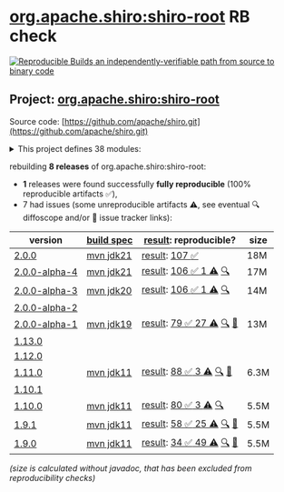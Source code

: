[org.apache.shiro:shiro-root](https://central.sonatype.com/artifact/org.apache.shiro/shiro-root/versions) RB check
=======

[![Reproducible Builds](https://reproducible-builds.org/images/logos/rb.svg) an independently-verifiable path from source to binary code](https://reproducible-builds.org/)

## Project: [org.apache.shiro:shiro-root](https://central.sonatype.com/artifact/org.apache.shiro/shiro-root/versions)

Source code: [https://github.com/apache/shiro.git](https://github.com/apache/shiro.git)

<details><summary>This project defines 38 modules:</summary>

* [org.apache.shiro.crypto:shiro-crypto-support](https://central.sonatype.com/artifact/org.apache.shiro.crypto/shiro-crypto-support/2.0.0)
* [org.apache.shiro.crypto:shiro-hashes-argon2](https://central.sonatype.com/artifact/org.apache.shiro.crypto/shiro-hashes-argon2/2.0.0)
* [org.apache.shiro.crypto:shiro-hashes-bcrypt](https://central.sonatype.com/artifact/org.apache.shiro.crypto/shiro-hashes-bcrypt/2.0.0)
* [org.apache.shiro.tools:shiro-tools](https://central.sonatype.com/artifact/org.apache.shiro.tools/shiro-tools/2.0.0)
* [org.apache.shiro.tools:shiro-tools-hasher](https://central.sonatype.com/artifact/org.apache.shiro.tools/shiro-tools-hasher/2.0.0)
* [org.apache.shiro:shiro-all](https://central.sonatype.com/artifact/org.apache.shiro/shiro-all/2.0.0)
* [org.apache.shiro:shiro-aspectj](https://central.sonatype.com/artifact/org.apache.shiro/shiro-aspectj/2.0.0)
* [org.apache.shiro:shiro-bom](https://central.sonatype.com/artifact/org.apache.shiro/shiro-bom/2.0.0)
* [org.apache.shiro:shiro-cache](https://central.sonatype.com/artifact/org.apache.shiro/shiro-cache/2.0.0)
* [org.apache.shiro:shiro-cas](https://central.sonatype.com/artifact/org.apache.shiro/shiro-cas/2.0.0)
* [org.apache.shiro:shiro-cdi](https://central.sonatype.com/artifact/org.apache.shiro/shiro-cdi/2.0.0)
* [org.apache.shiro:shiro-config](https://central.sonatype.com/artifact/org.apache.shiro/shiro-config/2.0.0)
* [org.apache.shiro:shiro-config-core](https://central.sonatype.com/artifact/org.apache.shiro/shiro-config-core/2.0.0)
* [org.apache.shiro:shiro-config-ogdl](https://central.sonatype.com/artifact/org.apache.shiro/shiro-config-ogdl/2.0.0)
* [org.apache.shiro:shiro-core](https://central.sonatype.com/artifact/org.apache.shiro/shiro-core/2.0.0)
* [org.apache.shiro:shiro-crypto](https://central.sonatype.com/artifact/org.apache.shiro/shiro-crypto/2.0.0)
* [org.apache.shiro:shiro-crypto-cipher](https://central.sonatype.com/artifact/org.apache.shiro/shiro-crypto-cipher/2.0.0)
* [org.apache.shiro:shiro-crypto-core](https://central.sonatype.com/artifact/org.apache.shiro/shiro-crypto-core/2.0.0)
* [org.apache.shiro:shiro-crypto-hash](https://central.sonatype.com/artifact/org.apache.shiro/shiro-crypto-hash/2.0.0)
* [org.apache.shiro:shiro-ehcache](https://central.sonatype.com/artifact/org.apache.shiro/shiro-ehcache/2.0.0)
* [org.apache.shiro:shiro-event](https://central.sonatype.com/artifact/org.apache.shiro/shiro-event/2.0.0)
* [org.apache.shiro:shiro-features](https://central.sonatype.com/artifact/org.apache.shiro/shiro-features/2.0.0)
* [org.apache.shiro:shiro-guice](https://central.sonatype.com/artifact/org.apache.shiro/shiro-guice/2.0.0)
* [org.apache.shiro:shiro-hazelcast](https://central.sonatype.com/artifact/org.apache.shiro/shiro-hazelcast/2.0.0)
* [org.apache.shiro:shiro-jakarta-ee](https://central.sonatype.com/artifact/org.apache.shiro/shiro-jakarta-ee/2.0.0)
* [org.apache.shiro:shiro-jaxrs](https://central.sonatype.com/artifact/org.apache.shiro/shiro-jaxrs/2.0.0)
* [org.apache.shiro:shiro-jcache](https://central.sonatype.com/artifact/org.apache.shiro/shiro-jcache/2.0.0)
* [org.apache.shiro:shiro-lang](https://central.sonatype.com/artifact/org.apache.shiro/shiro-lang/2.0.0)
* [org.apache.shiro:shiro-quartz](https://central.sonatype.com/artifact/org.apache.shiro/shiro-quartz/2.0.0)
* [org.apache.shiro:shiro-root](https://central.sonatype.com/artifact/org.apache.shiro/shiro-root/2.0.0)
* [org.apache.shiro:shiro-servlet-plugin](https://central.sonatype.com/artifact/org.apache.shiro/shiro-servlet-plugin/2.0.0)
* [org.apache.shiro:shiro-spring](https://central.sonatype.com/artifact/org.apache.shiro/shiro-spring/2.0.0)
* [org.apache.shiro:shiro-spring-boot](https://central.sonatype.com/artifact/org.apache.shiro/shiro-spring-boot/2.0.0)
* [org.apache.shiro:shiro-spring-boot-starter](https://central.sonatype.com/artifact/org.apache.shiro/shiro-spring-boot-starter/2.0.0)
* [org.apache.shiro:shiro-spring-boot-web-starter](https://central.sonatype.com/artifact/org.apache.shiro/shiro-spring-boot-web-starter/2.0.0)
* [org.apache.shiro:shiro-support](https://central.sonatype.com/artifact/org.apache.shiro/shiro-support/2.0.0)
* [org.apache.shiro:shiro-test-coverage](https://central.sonatype.com/artifact/org.apache.shiro/shiro-test-coverage/2.0.0)
* [org.apache.shiro:shiro-web](https://central.sonatype.com/artifact/org.apache.shiro/shiro-web/2.0.0)
</details>

rebuilding **8 releases** of org.apache.shiro:shiro-root:
- **1** releases were found successfully **fully reproducible** (100% reproducible artifacts :white_check_mark:),
- 7 had issues (some unreproducible artifacts :warning:, see eventual :mag: diffoscope and/or :memo: issue tracker links):

| version | [build spec](/BUILDSPEC.md) | [result](https://reproducible-builds.org/docs/jvm/): reproducible? | size |
| -- | --------- | ------ | -- |
| [2.0.0](https://central.sonatype.com/artifact/org.apache.shiro/shiro-root/2.0.0/pom) | [mvn jdk21](shiro-2.0.0.buildspec) | [result](shiro-root-2.0.0.buildinfo): [107 :white_check_mark: ](shiro-root-2.0.0.buildcompare) | 18M |
| [2.0.0-alpha-4](https://central.sonatype.com/artifact/org.apache.shiro/shiro-root/2.0.0-alpha-4/pom) | [mvn jdk21](shiro-2.0.0-alpha-4.buildspec) | [result](shiro-root-2.0.0-alpha-4.buildinfo): [106 :white_check_mark:  1 :warning:](shiro-root-2.0.0-alpha-4.buildcompare) [:mag:](shiro-root-2.0.0-alpha-4.diffoscope) | 17M |
| [2.0.0-alpha-3](https://central.sonatype.com/artifact/org.apache.shiro/shiro-root/2.0.0-alpha-3/pom) | [mvn jdk20](shiro-2.0.0-alpha-3.buildspec) | [result](shiro-root-2.0.0-alpha-3.buildinfo): [106 :white_check_mark:  1 :warning:](shiro-root-2.0.0-alpha-3.buildcompare) [:mag:](shiro-root-2.0.0-alpha-3.diffoscope) | 14M |
| [2.0.0-alpha-2](https://central.sonatype.com/artifact/org.apache.shiro/shiro-root/2.0.0-alpha-2/pom) | | | |
| [2.0.0-alpha-1](https://central.sonatype.com/artifact/org.apache.shiro/shiro-root/2.0.0-alpha-1/pom) | [mvn jdk19](shiro-2.0.0-alpha-1.buildspec) | [result](shiro-root-2.0.0-alpha-1.buildinfo): [79 :white_check_mark:  27 :warning:](shiro-root-2.0.0-alpha-1.buildcompare) [:mag:](shiro-root-2.0.0-alpha-1.diffoscope) [:memo:](https://github.com/apache/shiro/pull/1013) | 13M |
| [1.13.0](https://central.sonatype.com/artifact/org.apache.shiro/shiro-root/1.13.0/pom) | | | |
| [1.12.0](https://central.sonatype.com/artifact/org.apache.shiro/shiro-root/1.12.0/pom) | | | |
| [1.11.0](https://central.sonatype.com/artifact/org.apache.shiro/shiro-root/1.11.0/pom) | [mvn jdk11](shiro-1.11.0.buildspec) | [result](shiro-root-1.11.0.buildinfo): [88 :white_check_mark:  3 :warning:](shiro-root-1.11.0.buildcompare) [:mag:](shiro-root-1.11.0.diffoscope) [:memo:](https://github.com/apache/shiro/pull/1013) | 6.3M |
| [1.10.1](https://central.sonatype.com/artifact/org.apache.shiro/shiro-root/1.10.1/pom) | | | |
| [1.10.0](https://central.sonatype.com/artifact/org.apache.shiro/shiro-root/1.10.0/pom) | [mvn jdk11](shiro-1.10.0.buildspec) | [result](shiro-root-1.10.0.buildinfo): [80 :white_check_mark:  3 :warning:](shiro-root-1.10.0.buildcompare) [:mag:](shiro-root-1.10.0.diffoscope) | 5.5M |
| [1.9.1](https://central.sonatype.com/artifact/org.apache.shiro/shiro-root/1.9.1/pom) | [mvn jdk11](shiro-1.9.1.buildspec) | [result](shiro-root-1.9.1.buildinfo): [58 :white_check_mark:  25 :warning:](shiro-root-1.9.1.buildcompare) [:mag:](shiro-root-1.9.1.diffoscope) [:memo:](https://github.com/apache/shiro/pull/365) | 5.5M |
| [1.9.0](https://central.sonatype.com/artifact/org.apache.shiro/shiro-root/1.9.0/pom) | [mvn jdk11](shiro-1.9.0.buildspec) | [result](shiro-root-1.9.0.buildinfo): [34 :white_check_mark:  49 :warning:](shiro-root-1.9.0.buildcompare) [:mag:](shiro-root-1.9.0.diffoscope) [:memo:](https://github.com/apache/shiro/pull/351) | 5.5M |

<i>(size is calculated without javadoc, that has been excluded from reproducibility checks)</i>
